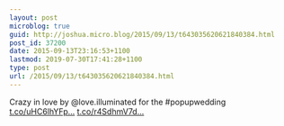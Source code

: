 ```yaml
---
layout: post
microblog: true
guid: http://joshua.micro.blog/2015/09/13/t643035620621840384.html
post_id: 37200
date: 2015-09-13T23:16:53+1100
lastmod: 2019-07-30T17:41:28+1100
type: post
url: /2015/09/13/t643035620621840384.html
---
```

Crazy in love by @love.illuminated for the #popupwedding [t.co/uHC6lhYFp...](http://t.co/uHC6lhYFph) [t.co/r4SdhmV7d...](http://t.co/r4SdhmV7d2)
